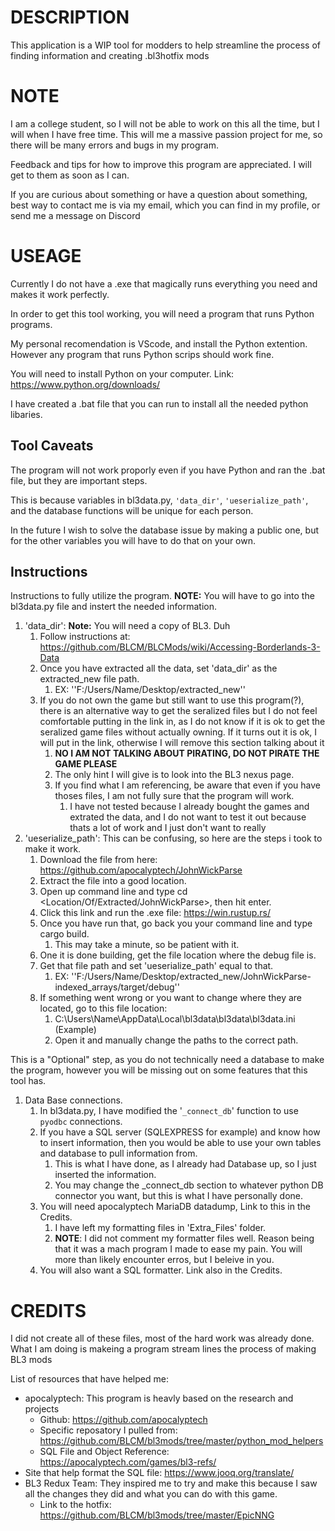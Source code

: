 # DESCRIPTION

This application is a WIP tool for modders to help streamline the process of finding information and creating .bl3hotfix mods

# NOTE

I am a college student, so I will not be able to work on this all the time, but I will when I have free time.
This will me a massive passion project for me, so there will be many errors and bugs in my program.

Feedback and tips for how to improve this program are appreciated. I will get to them as soon as I can.

If you are curious about something or have a question about something, best way to contact me is via my email, which you can find in my profile, or send me a message on Discord

# USEAGE

Currently I do not have a .exe that magically runs everything you need and makes it work perfectly.

In order to get this tool working, you will need a program that runs Python programs.

My personal recomendation is VScode, and install the Python extention. However any program that runs Python scrips should work fine.

You will need to install Python on your computer. Link: https://www.python.org/downloads/

I have created a .bat file that you can run to install all the needed python libaries.

## Tool Caveats

The program will not work proporly even if you have Python and ran the .bat file, but they are important steps.

This is because variables in bl3data.py, `'data_dir'`, `'ueserialize_path'`, and the database functions will be unique for each person.

In the future I wish to solve the database issue by making a public one, but for the other variables you will have to do that on your own.

## Instructions

Instructions to fully utilize the program. **NOTE:**  You will have to go into the bl3data.py file and instert the needed information.

1. 'data_dir': **Note:** You will need a copy of BL3. Duh
   1. Follow instructions at: https://github.com/BLCM/BLCMods/wiki/Accessing-Borderlands-3-Data
   2. Once you have extracted all the data, set 'data_dir' as the extracted_new file path.
      1. EX: ''F:/Users/Name/Desktop/extracted_new''
   3. If you do not own the game but still want to use this program(?), there is an alternative way to get the seralized files but I do not feel comfortable putting in the link in, as I do not know if it is ok to get the seralized game files without actually owning. If it turns out it is ok, I will put in the link, otherwise I will remove this section talking about it
      1. **NO I AM NOT TALKING ABOUT PIRATING, DO NOT PIRATE THE GAME PLEASE**
      2. The only hint I will give is to look into the BL3 nexus page.
      3. If you find what I am referencing, be aware that even if you have thoses files, I am not fully sure that the program will work.
         1. I have not tested because I already bought the games and extrated the data, and I do not want to test it out because thats a lot of work and I just don't want to really
2. 'ueserialize_path': This can be confusing, so here are the steps i took to make it work.
   1. Download the file from here: https://github.com/apocalyptech/JohnWickParse
   2. Extract the file into a good location.
   3. Open up command line and type cd <Location/Of/Extracted/JohnWickParse>, then hit enter.
   4. Click this link and run the .exe file: https://win.rustup.rs/
   5. Once you have run that, go back you your command line and type cargo build.
      1. This may take a minute, so be patient with it.
   6. One it is done building, get the file location where the debug file is.
   7. Get that file path and set 'ueserialize_path' equal to that.
      1. EX: ''F:/Users/Name/Desktop/extracted_new/JohnWickParse-indexed_arrays/target/debug''
   8. If something went wrong or you want to change where they are located, go to this file location:
      1. C:\Users\Name\AppData\Local\bl3data\bl3data\bl3data.ini (Example)
      2. Open it and manually change the paths to the correct path.

This is a "Optional" step, as you do not technically need a database to make the program, however you will be missing out on some features that this tool has.

1. Data Base connections.
   1. In bl3data.py, I have modified the '`_connect_db`' function to use `pyodbc` connections.
   2. If you have a SQL server (SQLEXPRESS for example) and know how to insert information, then you would be able to use your own tables and database to pull information from.
      1. This is what I have done, as I already had Database up, so I just inserted the information.
      2. You may change the _connect_db section to whatever python DB connector you want, but this is what I have personally done.
   3. You will need apocalyptech MariaDB datadump, Link to this in the Credits.
      1. I have left my formatting files in 'Extra_Files' folder.
      2. **NOTE**: I did not comment my formatter files well. Reason being that it was a mach program I made to ease my pain. You will more than likely encounter erros, but I beleive in you.
   4. You will also want a SQL formatter. Link also in the Credits.

# CREDITS

I did not create all of these files, most of the hard work was already done.
What I am doing is makeing a program stream lines the process of making BL3 mods

List of resources that have helped me:

- apocalyptech: This program is heavly based on the research and projects
  - Github: https://github.com/apocalyptech
  - Specific reposatory I pulled from: https://github.com/BLCM/bl3mods/tree/master/python_mod_helpers
  - SQL File and Object Reference: https://apocalyptech.com/games/bl3-refs/
- Site that help format the SQL file: https://www.jooq.org/translate/
- BL3 Redux Team: They inspired me to try and make this because I saw all the changes they did and what you can do with this game.
  - Link to the hotfix: https://github.com/BLCM/bl3mods/tree/master/EpicNNG
